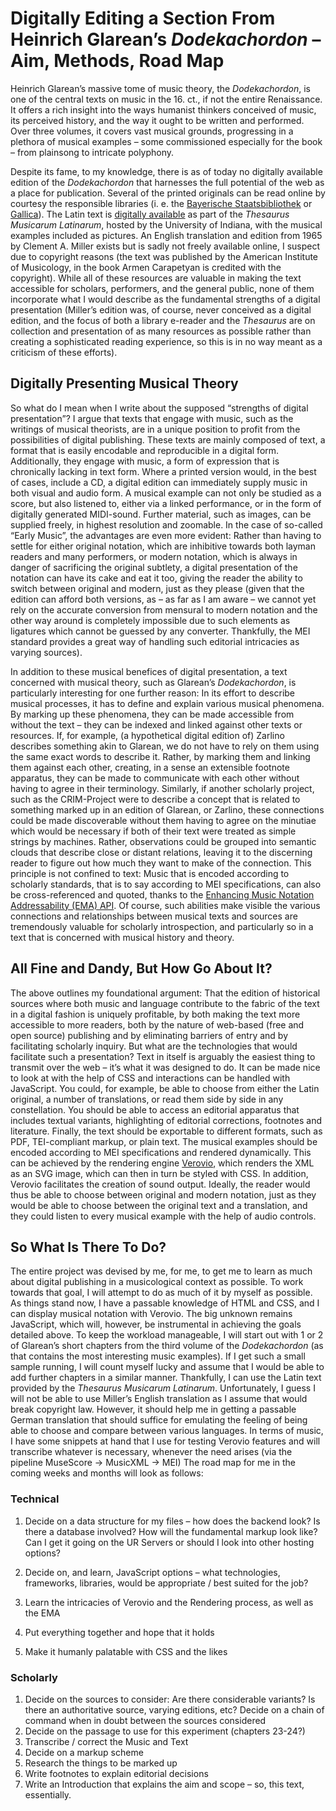 # Digitally Editing a Section From Heinrich Glarean’s *Dodekachordon* – Aim, Methods, Road Map

Heinrich Glarean’s massive tome of music theory, the *Dodekachordon*, is one of the central texts on music in the 16. ct., if not the entire Renaissance.
It offers a rich insight into the ways humanist thinkers conceived of music, its perceived history, and the way it ought to be written and performed.
Over three volumes, it covers vast musical grounds, progressing in a plethora of musical examples – some commissioned especially for the book – from plainsong to intricate polyphony.

Despite its fame, to my knowledge, there is as of today no digitally available edition of the *Dodekachordon* that harnesses the full potential of the web as a place for publication.
Several of the printed originals can be read online by courtesy the responsible libraries (i. e. the [Bayerische Staatsbibliothek](https://opacplus.bsb-muenchen.de/title/BV001491961) or [Gallica](https://gallica.bnf.fr/ark:/12148/bpt6k1280486r)). The Latin text is [digitally available](https://chmtl.indiana.edu/tml/16th/GLADOD1_TEXT.html) as part of the *Thesaurus Musicarum Latinarum*, hosted by the University of Indiana, with the musical examples included as pictures.
An English translation and edition from 1965 by Clement A. Miller exists but is sadly not  freely available online, I suspect due to copyright reasons (the text was published by the American Institute of Musicology, in the book Armen Carapetyan is credited with the copyright).
While all of these resources are valuable in making the text accessible for scholars, performers, and the general public, none of them incorporate what I would describe as the fundamental strengths of a digital presentation (Miller’s edition was, of course, never conceived as a digital edition, and the focus of both a library e-reader and the *Thesaurus* are on collection and presentation of as many resources as possible rather than creating a sophisticated reading experience, so this is in no way meant as a criticism of these efforts).

## Digitally Presenting Musical Theory

So what do I mean when I write about the supposed “strengths of digital presentation”? I argue that texts that engage with music, such as the writings of musical theorists, are in a unique position to profit from the possibilities of digital publishing.
These texts are mainly composed of text, a format that is easily encodable and reproducible in a digital form.
Additionally, they engage with music, a form of expression that is chronically lacking in text form.
Where a printed version would, in the best of cases, include a CD, a digital edition can immediately supply music in both visual and audio form.
A musical example can not only be studied as a score, but also listened to, either via a linked performance, or in the form of digitally generated MIDI-sound.
Further material, such as images, can be supplied freely, in highest resolution and zoomable.
In the case of so-called “Early Music”, the advantages are even more evident: Rather than having to settle for either original notation, which are inhibitive towards both layman readers and many performers, or modern notation, which is always in danger of sacrificing the original subtlety, a digital presentation of the notation can have its cake and eat it too, giving the reader the ability to switch between original and modern, just as they please (given that the edition can afford both versions, as – as far as I am aware – we cannot yet rely on the accurate conversion from mensural to modern notation and the other way around is completely impossible due to such elements as ligatures which cannot be guessed by any converter. Thankfully, the MEI standard provides a great way of handling such editorial intricacies as varying sources). 

In addition to these musical benefices of digital presentation, a text concerned with musical theory, such as Glarean’s *Dodekachordon*, is particularly interesting for one further reason: In its effort to describe musical processes, it has to define and explain various musical phenomena.
By marking up these phenomena, they can be made accessible from without the text – they can be indexed and linked against other texts or resources.
If, for example, (a hypothetical digital edition of) Zarlino describes something akin to Glarean, we do not have to rely on them using the same exact words to describe it.
Rather, by marking them and linking them against each other, creating, in a sense an extensible footnote apparatus, they can be made to communicate with each other without having to agree in their terminology.
Similarly, if another scholarly project, such as the CRIM-Project were to describe a concept that is related to something marked up in an edition of Glarean, or Zarlino, these connections could be made discoverable without them having to agree on the minutiae which would be necessary if both of their text were treated as simple strings by machines.
Rather, observations could be grouped into semantic clouds that describe close or distant relations, leaving it to the discerning reader to figure out how much they want to make of the connection.
This principle is not confined to text: Music that is encoded according to scholarly standards, that is to say according to MEI specifications, can also be cross-referenced and quoted, thanks to the [Enhancing Music Notation Addressability (EMA) API](https://archive.mith.umd.edu/mith-2020/research/enhancing-music-notation-addressability/index.html).
Of course, such abilities make visible the various connections and relationships between musical texts and sources are tremendously valuable for scholarly introspection, and particularly so in a text that is concerned with musical history and theory.

## All Fine and Dandy, But How Go About It?

The above outlines my foundational argument: That the edition of historical sources where both music and language contribute to the fabric of the text in a digital fashion is uniquely profitable, by both making the text more accessible to more readers, both by the nature of web-based (free and open source) publishing and by eliminating barriers of entry and by facilitating scholarly inquiry.
But what are the technologies that would facilitate such a presentation?
Text in itself is arguably the easiest thing to transmit over the web – it’s what it was designed to do.
It can be made nice to look at with the help of CSS and interactions can be handled with JavaScript.
You could, for example, be able to choose from either the Latin original, a number of translations, or read them side by side in any constellation.
You should be able to access an editorial apparatus that includes textual variants, highlighting of editorial corrections, footnotes and literature.
Finally, the text should be exportable to different formats, such as PDF, TEI-compliant markup, or plain text.
The musical examples should be encoded according to MEI specifications and rendered dynamically.
This can be achieved by the rendering engine [Verovio](https://www.verovio.org), which renders the XML as an SVG image, which can then in turn be styled with CSS.
In addition, Verovio facilitates the creation of sound output.
Ideally, the reader would thus be able to choose between original and modern notation, just as they would be able to choose between the original text and a translation, and they could listen to every musical example with the help of audio controls.

## So What Is There To Do?

The entire project was devised by me, for me, to get me to learn as much about digital publishing in a musicological context as possible.
To work towards that goal, I will attempt to do as much of it by myself as possible.
As things stand now, I have a passable knowledge of HTML and CSS, and I can display musical notation with Verovio.
The big unknown remains JavaScript, which will, however, be instrumental in achieving the goals detailed above.
To keep the workload manageable, I will start out with 1 or 2 of Glarean’s short chapters from the third volume of the *Dodekachordon* (as that contains the most interesting music examples).
If I get such a small sample running, I will count myself lucky and assume that I would be able to add further chapters in a similar manner.
Thankfully, I can use the Latin text provided by the *Thesaurus Musicarum Latinarum*.
Unfortunately, I guess I will not be able to use Miller’s English translation as I assume that would break copyright law.
However, it should help me in getting a passable German translation that should suffice for emulating the feeling of being able to choose and compare between various languages.
In terms of music, I have some snippets at hand that I use for testing Verovio features and will transcribe whatever is necessary, whenever the need arises (via the pipeline MuseScore -> MusicXML -> MEI) The road map for me in the coming weeks and months will look as follows:

### Technical

1. Decide on a data structure for my files – how does the backend look? Is there a database involved? How will the fundamental markup look like? Can I get it going on the UR Servers or should I look into other hosting options?
2. Decide on, and learn, JavaScript options – what technologies, frameworks, libraries, would be appropriate / best suited for the job?

3. Learn the intricacies of Verovio and the Rendering process, as well as the EMA
4. Put everything together and hope that it holds
5. Make it humanly palatable with CSS and the likes

### Scholarly

1. Decide on the sources to consider: Are there considerable variants? Is there an authoritative source, varying editions, etc? Decide on a chain of command when in doubt between the sources considered
2. Decide on the passage to use for this experiment (chapters 23-24?)
3. Transcribe / correct the Music and Text
4. Decide on a markup scheme
5. Research the things to be marked up
6. Write footnotes to explain editorial decisions
7. Write an Introduction that explains the aim and scope – so, this text, essentially.
